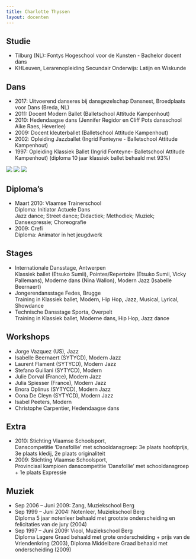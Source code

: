 ```yaml
---
title: Charlotte Thyssen
layout: docenten
---
```

## Studie

* Tilburg (NL): Fontys Hogeschool voor de Kunsten - Bachelor docent dans
* KHLeuven, Lerarenopleiding Secundair Onderwijs: Latijn en Wiskunde

## Dans

* 2017: Uitvoerend danseres bij dansgezelschap Dansnest, Broedplaats voor Dans (Breda, NL)
* 2011: Docent Modern Ballet (Balletschool Attitude Kampenhout)
* 2010: Hedendaagse dans (Jennifer Regidor en Cliff Pots dansschool Aike Raes, Heverlee)
* 2009: Docent kleuterballet (Balletschool Attitude Kampenhout)
* 2002: Opleiding Jazzballet (Ingrid Fonteyne - Balletschool Attitude Kampenhout)
* 1997: Opleiding Klassiek Ballet (Ingrid Fonteyne- Balletschool Attitude Kampenhout) (diploma 10 jaar klassiek ballet behaald met 93%)

![](/pictures/docenten/charlotte-thyssen/charlotte1.jpg)
![](/pictures/docenten/charlotte-thyssen/charlotte2.jpg)
![](/pictures/docenten/charlotte-thyssen/charlotte3.jpg)

## Diploma’s

* Maart 2010: Vlaamse Trainerschool <br/> Diploma: Initiator Actuele Dans <br/> Jazz dance; Street dance; Didactiek; Methodiek; Muziek; Dansexpressie; Choreografie
* 2009: Crefi <br/> Diploma: Animator in het jeugdwerk

## Stages

* Internationale Dansstage, Antwerpen <br/>
  Klassiek ballet (Etsuko Sumii), Pointes/Repertoire (Etsuko Sumii, Vicky Pallemans), Moderne dans (Nina Wallon), Modern Jazz (Isabelle Beernaert)
* Jongerendansstage Fedes, Brugge <br/>
  Training in Klassiek ballet, Modern, Hip Hop, Jazz, Musical, Lyrical, Showdance
* Technische Dansstage Sporta, Overpelt <br/>
  Training in Klassiek ballet, Moderne dans, Hip Hop, Jazz dance

## Workshops

* Jorge Vazquez (US), Jazz
* Isabelle Beernaert (SYTYCD), Modern Jazz
* Laurent Flament (SYTYCD), Modern Jazz
* Stefano Guiliani (SYTYCD), Modern
* Julie Dorval (France), Modern Jazz
* Julia Spiesser (France), Modern Jazz
* Enora Oplinus (SYTYCD), Modern Jazz
* Oona De Cleyn (SYTYCD), Modern Jazz
* Isabel Peeters, Modern
* Christophe Carpentier, Hedendaagse dans

## Extra

* 2010: Stichting Vlaamse Schoolsport, <br/>
  Danscompetitie ‘Dansfollie’ met schooldansgroep: 3e plaats hoofdprijs, 3e plaats kledij, 2e plaats originaliteit
* 2009: Stichting Vlaamse Schoolsport, <br/>
  Provinciaal kampioen danscompetitie ‘Dansfollie’ met schooldansgroep + 1e plaats Expressie

## Muziek

* Sep 2006 – Juni 2009: Zang, Muziekschool Berg
* Sep 1999 – Juni 2004: Notenleer, Muziekschool Berg <br/>
  Diploma 5 jaar notenleer behaald met grootste onderscheiding en felicitaties van de jury (2004)
* Sep 1997 – Juni 2009: Viool, Muziekschool Berg <br/>
  Diploma Lagere Graad behaald met grote onderscheiding + prijs van de Vriendenkring (2003), Diploma Middelbare Graad behaald met onderscheiding (2009)
